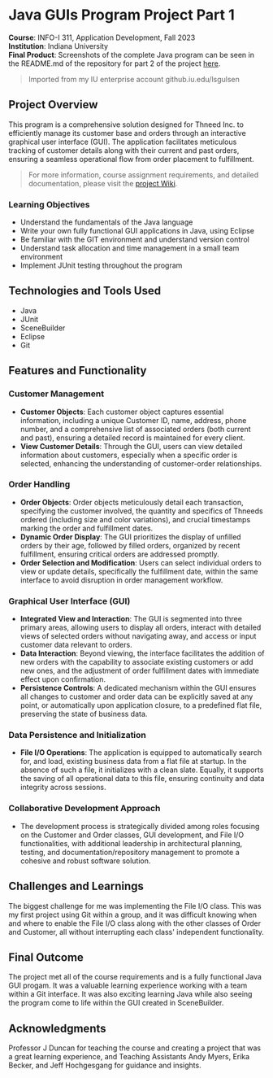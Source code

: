 # Java GUIs Program Project Part 1

**Course**: INFO-I 311, Application Development, Fall 2023 <br>
**Institution**: Indiana University <br>
**Final Product**: Screenshots of the complete Java program can be seen in the README.md of the repository for part 2 of the project [here](https://github.com/leyla-gulsen/I311_project_part2).
> Imported from my IU enterprise account github.iu.edu/lsgulsen

## Project Overview

This program is a comprehensive solution designed for Thneed Inc. to efficiently manage its customer base and orders through an interactive graphical user interface (GUI). The application facilitates meticulous tracking of customer details along with their current and past orders, ensuring a seamless operational flow from order placement to fulfillment.
> For more information, course assignment requirements, and detailed documentation, please visit the [project Wiki](https://github.com/leyla-gulsen/I311_project_part1/wiki).

### Learning Objectives
- Understand the fundamentals of the Java language
- Write your own fully functional GUI applications in Java, using Eclipse
- Be familiar with the GIT environment and understand version control
- Understand task allocation and time management in a small team environment
- Implement JUnit testing throughout the program

## Technologies and Tools Used

- Java
- JUnit
- SceneBuilder
- Eclipse
- Git

## Features and Functionality

### Customer Management
- **Customer Objects**: Each customer object captures essential information, including a unique Customer ID, name, address, phone number, and a comprehensive list of associated orders (both current and past), ensuring a detailed record is maintained for every client.
- **View Customer Details**: Through the GUI, users can view detailed information about customers, especially when a specific order is selected, enhancing the understanding of customer-order relationships.
### Order Handling
- **Order Objects**: Order objects meticulously detail each transaction, specifying the customer involved, the quantity and specifics of Thneeds ordered (including size and color variations), and crucial timestamps marking the order and fulfillment dates.
- **Dynamic Order Display**: The GUI prioritizes the display of unfilled orders by their age, followed by filled orders, organized by recent fulfillment, ensuring critical orders are addressed promptly.
- **Order Selection and Modification**: Users can select individual orders to view or update details, specifically the fulfillment date, within the same interface to avoid disruption in order management workflow.
### Graphical User Interface (GUI)
- **Integrated View and Interaction**: The GUI is segmented into three primary areas, allowing users to display all orders, interact with detailed views of selected orders without navigating away, and access or input customer data relevant to orders.
- **Data Interaction**: Beyond viewing, the interface facilitates the addition of new orders with the capability to associate existing customers or add new ones, and the adjustment of order fulfillment dates with immediate effect upon confirmation.
- **Persistence Controls**: A dedicated mechanism within the GUI ensures all changes to customer and order data can be explicitly saved at any point, or automatically upon application closure, to a predefined flat file, preserving the state of business data.
### Data Persistence and Initialization
- **File I/O Operations**: The application is equipped to automatically search for, and load, existing business data from a flat file at startup. In the absence of such a file, it initializes with a clean slate. Equally, it supports the saving of all operational data to this file, ensuring continuity and data integrity across sessions.
### Collaborative Development Approach
- The development process is strategically divided among roles focusing on the Customer and Order classes, GUI development, and File I/O functionalities, with additional leadership in architectural planning, testing, and documentation/repository management to promote a cohesive and robust software solution.

## Challenges and Learnings

The biggest challenge for me was implementing the File I/O class. This was my first project using Git within a group, and it was difficult knowing when and where to enable the File I/O class along with the other classes of Order and Customer, all without interrupting each class' independent functionality.

## Final Outcome

The project met all of the course requirements and is a fully functional Java GUI progam. It was a valuable learning experience working with a team within a Git interface. It was also exciting learning Java while also seeing the program come to life within the GUI created in SceneBuilder.

## Acknowledgments
Professor J Duncan for teaching the course and creating a project that was a great learning experience, and Teaching Assistants Andy Myers, Erika Becker, and Jeff Hochgesgang for guidance and insights.
